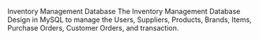 Inventory Management Database
The Inventory Management Database Design in MySQL to manage the Users, Suppliers, Products, Brands, Items, Purchase Orders, Customer Orders, and transaction.